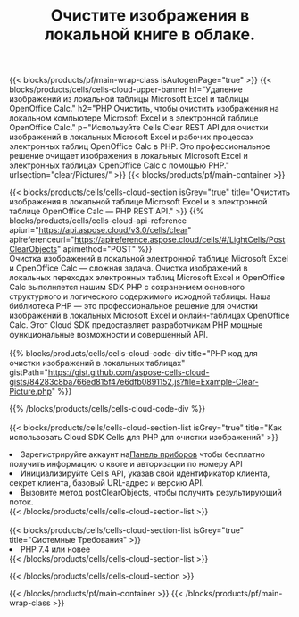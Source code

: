 ﻿---
title:  Очистите изображения в локальной книге в облаке.
description: Облачные API и SDK для очистки изображений по телефону Microsoft Excel и OpenOffice Calc. Четкие изображения в локальных таблицах с помощью облака Cells API. SDK поддерживает различные языки разработки. К ним относятся Android, C#, Go, Java, NodeJS, Perl, PHP, Python, Ruby и Swift.
---
{{< blocks/products/pf/main-wrap-class isAutogenPage="true" >}}
{{< blocks/products/cells/cells-cloud-upper-banner h1="Удаление изображений из локальной таблицы Microsoft Excel и таблицы OpenOffice Calc." h2="PHP Очистить, чтобы очистить изображения на локальном компьютере Microsoft Excel и в электронной таблице OpenOffice Calc." p="Используйте Cells Clear REST API для очистки изображений в локальных Microsoft Excel и рабочих процессах электронных таблиц OpenOffice Calc в PHP. Это профессиональное решение очищает изображения в локальных Microsoft Excel и электронных таблицах OpenOffice Calc с помощью PHP." urlsection="clear/Pictures/" >}}
{{< blocks/products/pf/main-container >}}

{{< blocks/products/cells/cells-cloud-section isGrey="true" title="Очистить изображения в локальной таблице Microsoft Excel и в электронной таблице OpenOffice Calc — PHP REST API." >}}
{{% blocks/products/cells/cells-cloud-api-reference apiurl="https://api.aspose.cloud/v3.0/cells/clear" apireferenceurl="https://apireference.aspose.cloud/cells/#/LightCells/PostClearObjects" apimethod="POST" %}}
<br/>
Очистка изображений в локальной электронной таблице Microsoft Excel и OpenOffice Calc — сложная задача. Очистка изображений в локальных переходах электронных таблиц Microsoft Excel и OpenOffice Calc выполняется нашим SDK PHP с сохранением основного структурного и логического содержимого исходной таблицы. Наша библиотека PHP — это профессиональное решение для очистки изображений в локальных Microsoft Excel и онлайн-таблицах OpenOffice Calc. Этот Cloud SDK предоставляет разработчикам PHP мощные функциональные возможности и совершенный API.
<br/>
<br/>
{{% blocks/products/cells/cells-cloud-code-div title="PHP код для очистки изображений в локальных таблицах" gistPath="https://gist.github.com/aspose-cells-cloud-gists/84283c8ba766ed815f47e6dfb0891152.js?file=Example-Clear-Picture.php" %}}
  
{{% /blocks/products/cells/cells-cloud-code-div %}}
<br/>
<br/>
{{< blocks/products/cells/cells-cloud-section-list isGrey="true" title="Как использовать Cloud SDK Cells для PHP для очистки изображений" >}}
<li> Зарегистрируйте аккаунт на<a href="https://dashboard.aspose.cloud/">Панель приборов</a> чтобы бесплатно получить информацию о квоте и авторизации по номеру API</li>
<li>Инициализируйте Cells API, указав свой идентификатор клиента, секрет клиента, базовый URL-адрес и версию API.</li>
<li>Вызовите метод postClearObjects, чтобы получить результирующий поток.</li>
{{< /blocks/products/cells/cells-cloud-section-list >}}
<br/>
<br/>
{{< blocks/products/cells/cells-cloud-section-list isGrey="true" title="Системные Требования" >}}
<li>PHP 7.4 или новее</li>
{{< /blocks/products/cells/cells-cloud-section-list >}}

{{< /blocks/products/cells/cells-cloud-section >}}

{{< /blocks/products/pf/main-container >}}
{{< /blocks/products/pf/main-wrap-class >}}
